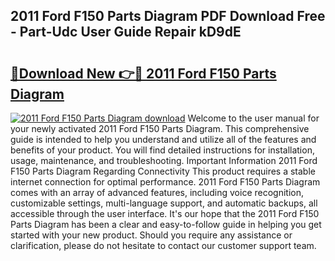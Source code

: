 ## 2011 Ford F150 Parts Diagram PDF Download Free - Part-Udc User Guide Repair kD9dE

# <h2><a href="http://dfpnso.blite.top/?on=2011+Ford+F150+Parts+Diagram">🔗Download New 👉🔴 2011 Ford F150 Parts Diagram</a></h2>

[![2011 Ford F150 Parts Diagram download](https://i.imgur.com/lujVjoI.png)](http://dfpnso.blite.top/?on=2011+Ford+F150+Parts+Diagram)
Welcome to the user manual for your newly activated 2011 Ford F150 Parts Diagram. This comprehensive guide is intended to help you understand and utilize all of the features and benefits of your product. You will find detailed instructions for installation, usage, maintenance, and troubleshooting. Important Information 2011 Ford F150 Parts Diagram Regarding Connectivity This product requires a stable internet connection for optimal performance. 2011 Ford F150 Parts Diagram comes with an array of advanced features, including voice recognition, customizable settings, multi-language support, and automatic backups, all accessible through the user interface. It's our hope that the 2011 Ford F150 Parts Diagram has been a clear and easy-to-follow guide in helping you get started with your new product. Should you require any assistance or clarification, please do not hesitate to contact our customer support team.
